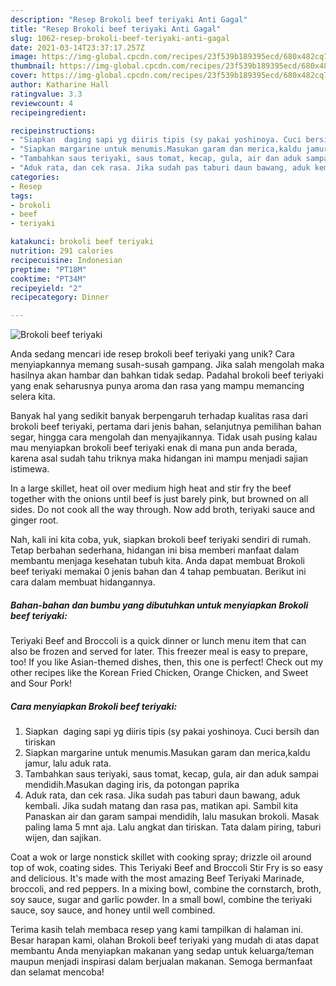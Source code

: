 ```yaml
---
description: "Resep Brokoli beef teriyaki Anti Gagal"
title: "Resep Brokoli beef teriyaki Anti Gagal"
slug: 1062-resep-brokoli-beef-teriyaki-anti-gagal
date: 2021-03-14T23:37:17.257Z
image: https://img-global.cpcdn.com/recipes/23f539b189395ecd/680x482cq70/brokoli-beef-teriyaki-foto-resep-utama.jpg
thumbnail: https://img-global.cpcdn.com/recipes/23f539b189395ecd/680x482cq70/brokoli-beef-teriyaki-foto-resep-utama.jpg
cover: https://img-global.cpcdn.com/recipes/23f539b189395ecd/680x482cq70/brokoli-beef-teriyaki-foto-resep-utama.jpg
author: Katharine Hall
ratingvalue: 3.3
reviewcount: 4
recipeingredient:

recipeinstructions:
- "Siapkan  daging sapi yg diiris tipis (sy pakai yoshinoya. Cuci bersih dan tiriskan"
- "Siapkan margarine untuk menumis.Masukan garam dan merica,kaldu jamur, lalu aduk rata."
- "Tambahkan saus teriyaki, saus tomat, kecap, gula, air dan aduk sampai mendidih.Masukan daging iris, da potongan paprika"
- "Aduk rata, dan cek rasa. Jika sudah pas taburi daun bawang, aduk kembali. Jika sudah matang dan rasa pas, matikan api. Sambil kita Panaskan air dan garam sampai mendidih, lalu masukan brokoli. Masak paling lama 5 mnt aja. Lalu angkat dan tiriskan. Tata dalam piring, taburi wijen, dan sajikan."
categories:
- Resep
tags:
- brokoli
- beef
- teriyaki

katakunci: brokoli beef teriyaki 
nutrition: 291 calories
recipecuisine: Indonesian
preptime: "PT18M"
cooktime: "PT34M"
recipeyield: "2"
recipecategory: Dinner

---
```



![Brokoli beef teriyaki](https://img-global.cpcdn.com/recipes/23f539b189395ecd/680x482cq70/brokoli-beef-teriyaki-foto-resep-utama.jpg)

Anda sedang mencari ide resep brokoli beef teriyaki yang unik? Cara menyiapkannya memang susah-susah gampang. Jika salah mengolah maka hasilnya akan hambar dan bahkan tidak sedap. Padahal brokoli beef teriyaki yang enak seharusnya punya aroma dan rasa yang mampu memancing selera kita.

Banyak hal yang sedikit banyak berpengaruh terhadap kualitas rasa dari brokoli beef teriyaki, pertama dari jenis bahan, selanjutnya pemilihan bahan segar, hingga cara mengolah dan menyajikannya. Tidak usah pusing kalau mau menyiapkan brokoli beef teriyaki enak di mana pun anda berada, karena asal sudah tahu triknya maka hidangan ini mampu menjadi sajian istimewa.

In a large skillet, heat oil over medium high heat and stir fry the beef together with the onions until beef is just barely pink, but browned on all sides. Do not cook all the way through. Now add broth, teriyaki sauce and ginger root.


Nah, kali ini kita coba, yuk, siapkan brokoli beef teriyaki sendiri di rumah. Tetap berbahan sederhana, hidangan ini bisa memberi manfaat dalam membantu menjaga kesehatan tubuh kita. Anda dapat membuat Brokoli beef teriyaki memakai 0 jenis bahan dan 4 tahap pembuatan. Berikut ini cara dalam membuat hidangannya.

<!--inarticleads1-->

##### Bahan-bahan dan bumbu yang dibutuhkan untuk menyiapkan Brokoli beef teriyaki:



Teriyaki Beef and Broccoli is a quick dinner or lunch menu item that can also be frozen and served for later. This freezer meal is easy to prepare, too! If you like Asian-themed dishes, then, this one is perfect! Check out my other recipes like the Korean Fried Chicken, Orange Chicken, and Sweet and Sour Pork! 

<!--inarticleads2-->

##### Cara menyiapkan Brokoli beef teriyaki:

1. Siapkan  daging sapi yg diiris tipis (sy pakai yoshinoya. Cuci bersih dan tiriskan
1. Siapkan margarine untuk menumis.Masukan garam dan merica,kaldu jamur, lalu aduk rata.
1. Tambahkan saus teriyaki, saus tomat, kecap, gula, air dan aduk sampai mendidih.Masukan daging iris, da potongan paprika
1. Aduk rata, dan cek rasa. Jika sudah pas taburi daun bawang, aduk kembali. Jika sudah matang dan rasa pas, matikan api. Sambil kita Panaskan air dan garam sampai mendidih, lalu masukan brokoli. Masak paling lama 5 mnt aja. Lalu angkat dan tiriskan. Tata dalam piring, taburi wijen, dan sajikan.


Coat a wok or large nonstick skillet with cooking spray; drizzle oil around top of wok, coating sides. This Teriyaki Beef and Broccoli Stir Fry is so easy and delicious. It&#39;s made with the most amazing Beef Teriyaki Marinade, broccoli, and red peppers. In a mixing bowl, combine the cornstarch, broth, soy sauce, sugar and garlic powder. In a small bowl, combine the teriyaki sauce, soy sauce, and honey until well combined. 

Terima kasih telah membaca resep yang kami tampilkan di halaman ini. Besar harapan kami, olahan Brokoli beef teriyaki yang mudah di atas dapat membantu Anda menyiapkan makanan yang sedap untuk keluarga/teman maupun menjadi inspirasi dalam berjualan makanan. Semoga bermanfaat dan selamat mencoba!
